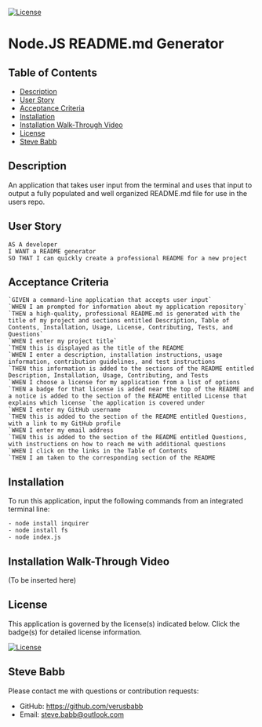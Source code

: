 [![License](https://img.shields.io/badge/License-Apache%202.0-blue.svg)](https://opensource.org/licenses/Apache-2.0)
    
# Node.JS README.md Generator

## Table of Contents
- [Description](#Description)
- [User Story](#User-Story)
- [Acceptance Criteria](#Acceptance-Criteria)
- [Installation](#Installation)
- [Installation Walk-Through Video](#Installation-Walk-Through-Video)
- [License](#License)
- [Steve Babb](#Steve-Babb)

## Description

An application that takes user input from the terminal and uses that input to output a fully populated and well organized README.md file for use in the users repo.  

## User Story
```
AS A developer
I WANT a README generator
SO THAT I can quickly create a professional README for a new project
```

## Acceptance Criteria

```
`GIVEN a command-line application that accepts user input`
`WHEN I am prompted for information about my application repository`
`THEN a high-quality, professional README.md is generated with the title of my project and sections entitled Description, Table of Contents, Installation, Usage, License, Contributing, Tests, and Questions`
`WHEN I enter my project title`
`THEN this is displayed as the title of the README
`WHEN I enter a description, installation instructions, usage information, contribution guidelines, and test instructions
`THEN this information is added to the sections of the README entitled Description, Installation, Usage, Contributing, and Tests
`WHEN I choose a license for my application from a list of options
`THEN a badge for that license is added near the top of the README and a notice is added to the section of the README entitled License that explains which license `the application is covered under
`WHEN I enter my GitHub username
`THEN this is added to the section of the README entitled Questions, with a link to my GitHub profile
`WHEN I enter my email address
`THEN this is added to the section of the README entitled Questions, with instructions on how to reach me with additional questions
`WHEN I click on the links in the Table of Contents
`THEN I am taken to the corresponding section of the README
```

## Installation

To run this application, input the following commands from an integrated terminal line:
```
- node install inquirer
- node install fs
- node index.js
```

## Installation Walk-Through Video

(To be inserted here)

## License

This application is governed by the license(s) indicated below.  Click the badge(s) for detailed license information.

[![License](https://img.shields.io/badge/License-Apache%202.0-blue.svg)](https://opensource.org/licenses/Apache-2.0)

## Steve Babb

Please contact me with questions or contribution requests:
- GitHub: https://github.com/verusbabb
- Email: steve.babb@outlook.com
